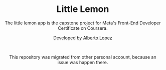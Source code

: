 <h1 align="center"> Little Lemon  </h1>

<p align="center">
The little lemon app is the capstone project for Meta's Front-End Developer Certificate on Coursera. <br/>
</p>


<p align="center">
  Developed by <a href="https://github.com/AlbertoLopez8744">Alberto Lopez</a>
</p>

<br/>

<p align="center">
This repository was migrated from other personal account, because an issue was happen there.
</p>